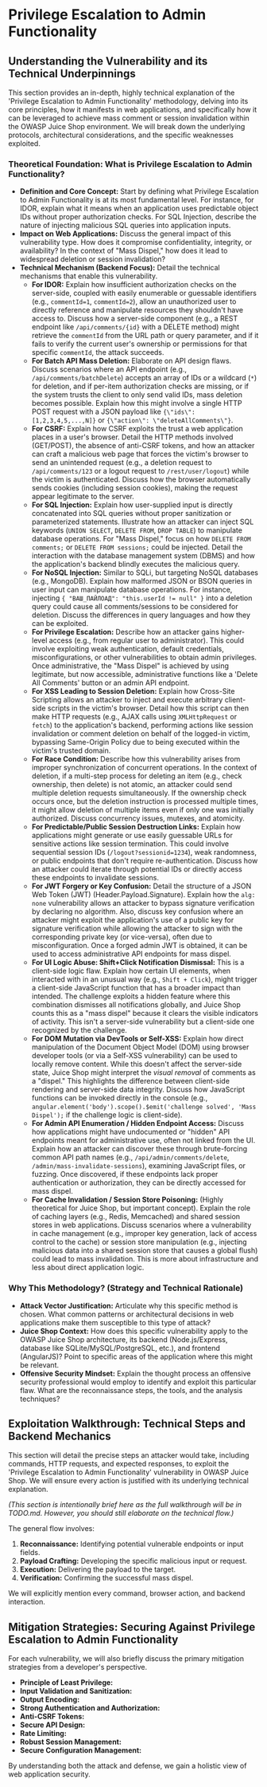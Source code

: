 # Privilege Escalation to Admin Functionality

## Understanding the Vulnerability and its Technical Underpinnings

This section provides an in-depth, highly technical explanation of the 'Privilege Escalation to Admin Functionality' methodology, delving into its core principles, how it manifests in web applications, and specifically how it can be leveraged to achieve mass comment or session invalidation within the OWASP Juice Shop environment. We will break down the underlying protocols, architectural considerations, and the specific weaknesses exploited.

### Theoretical Foundation: What is Privilege Escalation to Admin Functionality?

* **Definition and Core Concept:** Start by defining what Privilege Escalation to Admin Functionality is at its most fundamental level. For instance, for IDOR, explain what it means when an application uses predictable object IDs without proper authorization checks. For SQL Injection, describe the nature of injecting malicious SQL queries into application inputs.
* **Impact on Web Applications:** Discuss the general impact of this vulnerability type. How does it compromise confidentiality, integrity, or availability? In the context of "Mass Dispel," how does it lead to widespread deletion or session invalidation?
* **Technical Mechanism (Backend Focus):** Detail the technical mechanisms that enable this vulnerability.
    * **For IDOR:** Explain how insufficient authorization checks on the server-side, coupled with easily enumerable or guessable identifiers (e.g., `commentId=1`, `commentId=2`), allow an unauthorized user to directly reference and manipulate resources they shouldn't have access to. Discuss how a server-side component (e.g., a REST endpoint like `/api/comments/{id}` with a DELETE method) might retrieve the `commentId` from the URL path or query parameter, and if it fails to verify the current user's ownership or permissions for that specific `commentId`, the attack succeeds.
    * **For Batch API Mass Deletion:** Elaborate on API design flaws. Discuss scenarios where an API endpoint (e.g., `/api/comments/batchDelete`) accepts an array of IDs or a wildcard (`*`) for deletion, and if per-item authorization checks are missing, or if the system trusts the client to only send valid IDs, mass deletion becomes possible. Explain how this might involve a single HTTP POST request with a JSON payload like `{\"ids\": [1,2,3,4,5,...,N]}` or `{\"action\": \"deleteAllComments\"}`.
    * **For CSRF:** Explain how CSRF exploits the trust a web application places in a user's browser. Detail the HTTP methods involved (GET/POST), the absence of anti-CSRF tokens, and how an attacker can craft a malicious web page that forces the victim's browser to send an unintended request (e.g., a deletion request to `/api/comments/123` or a logout request to `/rest/user/logout`) while the victim is authenticated. Discuss how the browser automatically sends cookies (including session cookies), making the request appear legitimate to the server.
    * **For SQL Injection:** Explain how user-supplied input is directly concatenated into SQL queries without proper sanitization or parameterized statements. Illustrate how an attacker can inject SQL keywords (`UNION SELECT`, `DELETE FROM`, `DROP TABLE`) to manipulate database operations. For "Mass Dispel," focus on how `DELETE FROM comments;` or `DELETE FROM sessions;` could be injected. Detail the interaction with the database management system (DBMS) and how the application's backend blindly executes the malicious query.
    * **For NoSQL Injection:** Similar to SQLi, but targeting NoSQL databases (e.g., MongoDB). Explain how malformed JSON or BSON queries in user input can manipulate database operations. For instance, injecting `{ "ВАШ_ПАЙЛОАД": "this.userId != null" }` into a deletion query could cause all comments/sessions to be considered for deletion. Discuss the differences in query languages and how they can be exploited.
    * **For Privilege Escalation:** Describe how an attacker gains higher-level access (e.g., from regular user to administrator). This could involve exploiting weak authentication, default credentials, misconfigurations, or other vulnerabilities to obtain admin privileges. Once administrative, the "Mass Dispel" is achieved by using legitimate, but now accessible, administrative functions like a 'Delete All Comments' button or an admin API endpoint.
    * **For XSS Leading to Session Deletion:** Explain how Cross-Site Scripting allows an attacker to inject and execute arbitrary client-side scripts in the victim's browser. Detail how this script can then make HTTP requests (e.g., AJAX calls using `XMLHttpRequest` or `fetch`) to the application's backend, performing actions like session invalidation or comment deletion on behalf of the logged-in victim, bypassing Same-Origin Policy due to being executed within the victim's trusted domain.
    * **For Race Condition:** Describe how this vulnerability arises from improper synchronization of concurrent operations. In the context of deletion, if a multi-step process for deleting an item (e.g., check ownership, then delete) is not atomic, an attacker could send multiple deletion requests simultaneously. If the ownership check occurs once, but the deletion instruction is processed multiple times, it might allow deletion of multiple items even if only one was initially authorized. Discuss concurrency issues, mutexes, and atomicity.
    * **For Predictable/Public Session Destruction Links:** Explain how applications might generate or use easily guessable URLs for sensitive actions like session termination. This could involve sequential session IDs (`/logout?sessionid=1234`), weak randomness, or public endpoints that don't require re-authentication. Discuss how an attacker could iterate through potential IDs or directly access these endpoints to invalidate sessions.
    * **For JWT Forgery or Key Confusion:** Detail the structure of a JSON Web Token (JWT) (Header.Payload.Signature). Explain how the `alg: none` vulnerability allows an attacker to bypass signature verification by declaring no algorithm. Also, discuss key confusion where an attacker might exploit the application's use of a public key for signature verification while allowing the attacker to sign with the corresponding private key (or vice-versa), often due to misconfiguration. Once a forged admin JWT is obtained, it can be used to access administrative API endpoints for mass dispel.
    * **For UI Logic Abuse: Shift+Click Notification Dismissal:** This is a client-side logic flaw. Explain how certain UI elements, when interacted with in an unusual way (e.g., `Shift + Click`), might trigger a client-side JavaScript function that has a broader impact than intended. The challenge exploits a hidden feature where this combination dismisses all notifications globally, and Juice Shop counts this as a "mass dispel" because it clears the visible indicators of activity. This isn't a server-side vulnerability but a client-side one recognized by the challenge.
    * **For DOM Mutation via DevTools or Self-XSS:** Explain how direct manipulation of the Document Object Model (DOM) using browser developer tools (or via a Self-XSS vulnerability) can be used to locally remove content. While this doesn't affect the server-side state, Juice Shop might interpret the *visual removal* of comments as a "dispel." This highlights the difference between client-side rendering and server-side data integrity. Discuss how JavaScript functions can be invoked directly in the console (e.g., `angular.element('body').scope().$emit('challenge solved', 'Mass Dispel');` if the challenge logic is client-side).
    * **For Admin API Enumeration / Hidden Endpoint Access:** Discuss how applications might have undocumented or "hidden" API endpoints meant for administrative use, often not linked from the UI. Explain how an attacker can discover these through brute-forcing common API path names (e.g., `/api/admin/comments/delete`, `/admin/mass-invalidate-sessions`), examining JavaScript files, or fuzzing. Once discovered, if these endpoints lack proper authentication or authorization, they can be directly accessed for mass dispel.
    * **For Cache Invalidation / Session Store Poisoning:** (Highly theoretical for Juice Shop, but important concept). Explain the role of caching layers (e.g., Redis, Memcached) and shared session stores in web applications. Discuss scenarios where a vulnerability in cache management (e.g., improper key generation, lack of access control to the cache) or session store manipulation (e.g., injecting malicious data into a shared session store that causes a global flush) could lead to mass invalidation. This is more about infrastructure and less about direct application logic.

### Why This Methodology? (Strategy and Technical Rationale)

* **Attack Vector Justification:** Articulate why this specific method is chosen. What common patterns or architectural decisions in web applications make them susceptible to this type of attack?
* **Juice Shop Context:** How does this specific vulnerability apply to the OWASP Juice Shop architecture, its backend (Node.js/Express, database like SQLite/MySQL/PostgreSQL, etc.), and frontend (AngularJS)? Point to specific areas of the application where this might be relevant.
* **Offensive Security Mindset:** Explain the thought process an offensive security professional would employ to identify and exploit this particular flaw. What are the reconnaissance steps, the tools, and the analysis techniques?

## Exploitation Walkthrough: Technical Steps and Backend Mechanics

This section will detail the precise steps an attacker would take, including commands, HTTP requests, and expected responses, to exploit the 'Privilege Escalation to Admin Functionality' vulnerability in OWASP Juice Shop. We will ensure every action is justified with its underlying technical explanation.

*(This section is intentionally brief here as the full walkthrough will be in TODO.md. However, you should still elaborate on the technical flow.)*

The general flow involves:
1.  **Reconnaissance:** Identifying potential vulnerable endpoints or input fields.
2.  **Payload Crafting:** Developing the specific malicious input or request.
3.  **Execution:** Delivering the payload to the target.
4.  **Verification:** Confirming the successful mass dispel.

We will explicitly mention every command, browser action, and backend interaction.

## Mitigation Strategies: Securing Against Privilege Escalation to Admin Functionality

For each vulnerability, we will also briefly discuss the primary mitigation strategies from a developer's perspective.
* **Principle of Least Privilege:**
* **Input Validation and Sanitization:**
* **Output Encoding:**
* **Strong Authentication and Authorization:**
* **Anti-CSRF Tokens:**
* **Secure API Design:**
* **Rate Limiting:**
* **Robust Session Management:**
* **Secure Configuration Management:**

By understanding both the attack and defense, we gain a holistic view of web application security.
